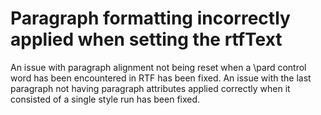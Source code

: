 # Paragraph formatting incorrectly applied when setting the rtfText
An issue with paragraph alignment not being reset when a \pard control word has been encountered in RTF has been fixed.
An issue with the last paragraph not having paragraph attributes applied correctly when it consisted of a single style run has been fixed.
